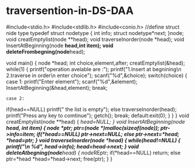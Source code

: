 # traversention-in-DS-DAA
#include<stdio.h>
#include<stdlib.h>
#include<conio.h>
//define struct nide type
typedef struct nodetype
{
 int info;
 struct nodetype*next;
}node;
void creatEmptylist(node **head);
void traverseInorder(node *head);
void InsertAtBeginning(node **head,int item);
void deleteFrombegning(node**head);

void main()
{
  node *head;
  int choice,element,after;
  creatEmptylist(&head);
  while(1)
  {
   printf("operation avelable are :");
   printf("1.Insert at begnining\n 2.traverse in order\n enter choice");
   scanf("%d",&choice);
   switch(choice)
   {
    case 1:
    printf("Enter element");
    scanf("%d",&element);
    InsertAtBeginning(&head,element);
    break;

    case 2:
   if(head==NULL)
   printf(" the list is empty");
   else
      traverseInorder(head);
      printf("Press any key to comtinue");
      getch();
          break;
   default:exit(0);
     }
   }
 }
void creatEmptylist(node **head)
{
   *head=NULL;
}
void InsertAtBeginning(node **head, int item)
{
 node *ptr;
 ptr=(node *)malloc(sizeof(node));
 ptr->info=item;
 if(*head==NULL)
  ptr->next=NULL;
 else
 ptr->next=*head;
 *head=ptr;
}
void traverseInorder(node *head)
{
 while(head!=NULL)
 {
 printf("\n %d", head->info);
 head=head->next;
 }
void deleteAtbegning(node**head)
{
  node*REptr;
  if(*head==NULL)
  return;
  else
     ptr=*head
     *head=*head->next;
     free(ptr);
}
}
